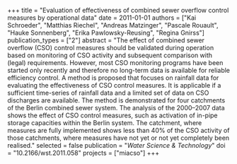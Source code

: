 +++
title = "Evaluation of effectiveness of combined sewer overflow control measures by operational data"
date = 2011-01-01
authors = ["Kai Schroeder", "Matthias Riechel", "Andreas Matzinger", "Pascale Rouault", "Hauke Sonnenberg", "Erika Pawlowsky-Reusing", "Regina Gnirss"]
publication_types = ["2"]
abstract = "The effect of combined sewer overflow (CSO) control measures should be validated during operation based on monitoring of CSO activity and subsequent comparison with (legal) requirements. However, most CSO monitoring programs have been started only recently and therefore no long-term data is available for reliable efficiency control. A method is proposed that focuses on rainfall data for evaluating the effectiveness of CSO control measures. It is applicable if a sufficient time-series of rainfall data and a limited set of data on CSO discharges are available. The method is demonstrated for four catchments of the Berlin combined sewer system. The analysis of the 2000–2007 data shows the effect of CSO control measures, such as activation of in-pipe storage capacities within the Berlin system. The catchment, where measures are fully implemented shows less than 40% of the CSO activity of those catchments, where measures have not yet or not yet completely been realised."
selected = false
publication = "*Water Science & Technology*"
doi = "10.2166/wst.2011.058"
projects = ["miacso"]
+++

